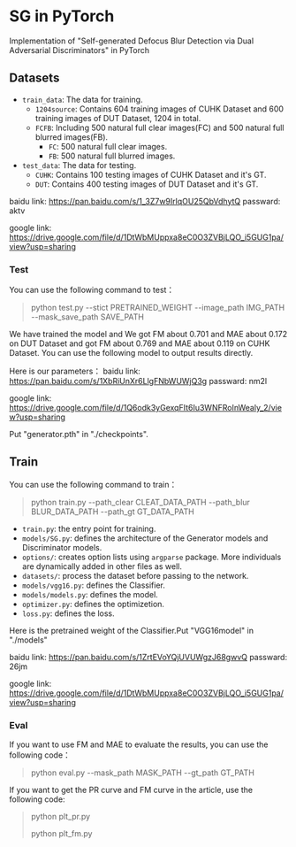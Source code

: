 # SG in PyTorch

Implementation of "Self-generated Defocus Blur Detection via Dual Adversarial Discriminators" in PyTorch

## Datasets
- `train_data`: The data for training.
  - `1204source`: Contains 604 training images of CUHK Dataset and 600 training images of DUT Dataset, 1204 in total.
  - `FCFB`: Including 500 natural full clear images(FC) and 500 natural full blurred images(FB).
    - `FC`: 500 natural full clear images.
    - `FB`: 500 natural full blurred images.
- `test_data`: The data for testing.
  - `CUHK`: Contains 100 testing images of CUHK Dataset and it's GT.
  - `DUT`: Contains 400 testing images of DUT Dataset and it's GT.

baidu link: https://pan.baidu.com/s/1_3Z7w9IrlqOU25QbVdhytQ  passward: aktv

google link: https://drive.google.com/file/d/1DtWbMUppxa8eC0O3ZVBjLQO_i5GUG1pa/view?usp=sharing

### Test
You can use the following command to test：
> python test.py --stict PRETRAINED_WEIGHT --image_path IMG_PATH --mask_save_path SAVE_PATH

We have trained the model and We got FM about 0.701 and MAE about 0.172 on DUT Dataset and got FM about 0.769 and MAE about 0.119 on CUHK Dataset. You can use the following model to output results directly.

Here is our parameters：
baidu link: https://pan.baidu.com/s/1XbRiUnXr6LlgFNbWUWjQ3g  passward: nm2l

google link: https://drive.google.com/file/d/1Q6odk3yGexqFIt6Iu3WNFRoInWealy_2/view?usp=sharing

Put "generator.pth" in "./checkpoints".

## Train
You can use the following command to train：
> python train.py --path_clear CLEAT_DATA_PATH --path_blur BLUR_DATA_PATH --path_gt GT_DATA_PATH 

- `train.py`: the entry point for training.
- `models/SG.py`: defines the architecture of the Generator models and Discriminator models.
- `options/`: creates option lists using `argparse` package. More individuals are dynamically added in other files as well.
- `datasets/`: process the dataset before passing to the network.
- `models/vgg16.py`: defines the Classifier.
- `models/models.py`: defines the model.
- `optimizer.py`: defines the optimizetion.
- `loss.py`: defines the loss.

Here is the pretrained weight of the Classifier.Put "VGG16model" in "./models" 

baidu link: https://pan.baidu.com/s/1ZrtEVoYQjUVUWgzJ68gwvQ  passward: 26jm

google link: https://drive.google.com/file/d/1DtWbMUppxa8eC0O3ZVBjLQO_i5GUG1pa/view?usp=sharing

### Eval
If you want to use FM and MAE to evaluate the results, you can use the following code：

> python eval.py --mask_path MASK_PATH --gt_path GT_PATH

If you want to get the PR curve and FM curve in the article, use the following code:

> python plt_pr.py
> 
> python plt_fm.py

